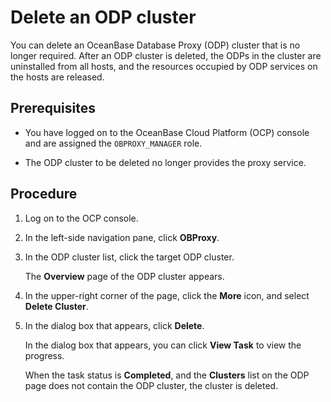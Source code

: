 # Delete an ODP cluster

You can delete an OceanBase Database Proxy (ODP) cluster that is no longer required. After an ODP cluster is deleted, the ODPs in the cluster are uninstalled from all hosts, and the resources occupied by ODP services on the hosts are released.

## Prerequisites

* You have logged on to the OceanBase Cloud Platform (OCP) console and are assigned the `OBPROXY_MANAGER` role.

* The ODP cluster to be deleted no longer provides the proxy service.

## Procedure

1. Log on to the OCP console.

2. In the left-side navigation pane, click **OBProxy**.

3. In the ODP cluster list, click the target ODP cluster. 

   The **Overview** page of the ODP cluster appears.

4. In the upper-right corner of the page, click the **More** icon, and select **Delete Cluster**.

   <!-- ![delete-cluster](https://obbusiness-private.oss-cn-shanghai.aliyuncs.com/doc/img/observer-enterprise/V4.1.0/user-guide/odp-management/delete-odp-cluster.png) -->

5. In the dialog box that appears, click **Delete**.

   In the dialog box that appears, you can click **View Task** to view the progress.

   When the task status is **Completed**, and the **Clusters** list on the ODP page does not contain the ODP cluster, the cluster is deleted.
